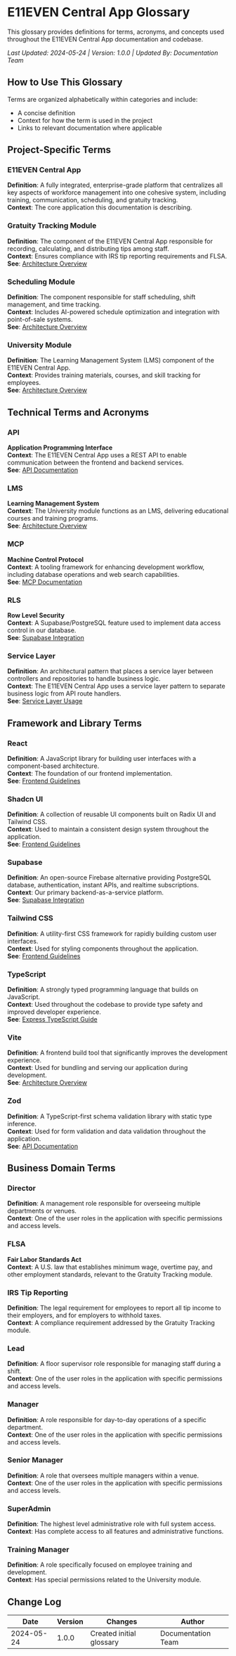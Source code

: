# E11EVEN Central App Glossary

This glossary provides definitions for terms, acronyms, and concepts used throughout the E11EVEN Central App documentation and codebase.

*Last Updated: 2024-05-24 | Version: 1.0.0 | Updated By: Documentation Team*

## How to Use This Glossary

Terms are organized alphabetically within categories and include:
- A concise definition
- Context for how the term is used in the project
- Links to relevant documentation where applicable

## Project-Specific Terms

### E11EVEN Central App
**Definition**: A fully integrated, enterprise-grade platform that centralizes all key aspects of workforce management into one cohesive system, including training, communication, scheduling, and gratuity tracking.  
**Context**: The core application this documentation is describing.

### Gratuity Tracking Module
**Definition**: The component of the E11EVEN Central App responsible for recording, calculating, and distributing tips among staff.  
**Context**: Ensures compliance with IRS tip reporting requirements and FLSA.  
**See**: [Architecture Overview](./project/ARCHITECTURE_OVERVIEW.md)

### Scheduling Module
**Definition**: The component responsible for staff scheduling, shift management, and time tracking.  
**Context**: Includes AI-powered schedule optimization and integration with point-of-sale systems.  
**See**: [Architecture Overview](./project/ARCHITECTURE_OVERVIEW.md)

### University Module
**Definition**: The Learning Management System (LMS) component of the E11EVEN Central App.  
**Context**: Provides training materials, courses, and skill tracking for employees.  
**See**: [Architecture Overview](./project/ARCHITECTURE_OVERVIEW.md)

## Technical Terms and Acronyms

### API
**Application Programming Interface**  
**Context**: The E11EVEN Central App uses a REST API to enable communication between the frontend and backend services.  
**See**: [API Documentation](./api/API_DOCUMENTATION.md)

### LMS
**Learning Management System**  
**Context**: The University module functions as an LMS, delivering educational courses and training programs.  
**See**: [Architecture Overview](./project/ARCHITECTURE_OVERVIEW.md)

### MCP
**Machine Control Protocol**  
**Context**: A tooling framework for enhancing development workflow, including database operations and web search capabilities.  
**See**: [MCP Documentation](./mcp/MCP_DOCUMENTATION.md)

### RLS
**Row Level Security**  
**Context**: A Supabase/PostgreSQL feature used to implement data access control in our database.  
**See**: [Supabase Integration](./supabase/SUPABASE_INTEGRATION.md)

### Service Layer
**Definition**: An architectural pattern that places a service layer between controllers and repositories to handle business logic.  
**Context**: The E11EVEN Central App uses a service layer pattern to separate business logic from API route handlers.  
**See**: [Service Layer Usage](./frontend/service_layer_usage.md)

## Framework and Library Terms

### React
**Definition**: A JavaScript library for building user interfaces with a component-based architecture.  
**Context**: The foundation of our frontend implementation.  
**See**: [Frontend Guidelines](./frontend/frontend_guidelines_document.md)

### Shadcn UI
**Definition**: A collection of reusable UI components built on Radix UI and Tailwind CSS.  
**Context**: Used to maintain a consistent design system throughout the application.  
**See**: [Frontend Guidelines](./frontend/frontend_guidelines_document.md)

### Supabase
**Definition**: An open-source Firebase alternative providing PostgreSQL database, authentication, instant APIs, and realtime subscriptions.  
**Context**: Our primary backend-as-a-service platform.  
**See**: [Supabase Integration](./supabase/SUPABASE_INTEGRATION.md)

### Tailwind CSS
**Definition**: A utility-first CSS framework for rapidly building custom user interfaces.  
**Context**: Used for styling components throughout the application.  
**See**: [Frontend Guidelines](./frontend/frontend_guidelines_document.md)

### TypeScript
**Definition**: A strongly typed programming language that builds on JavaScript.  
**Context**: Used throughout the codebase to provide type safety and improved developer experience.  
**See**: [Express TypeScript Guide](./api/EXPRESS_TYPESCRIPT_GUIDE.md)

### Vite
**Definition**: A frontend build tool that significantly improves the development experience.  
**Context**: Used for bundling and serving our application during development.  
**See**: [Architecture Overview](./project/ARCHITECTURE_OVERVIEW.md)

### Zod
**Definition**: A TypeScript-first schema validation library with static type inference.  
**Context**: Used for form validation and data validation throughout the application.  
**See**: [API Documentation](./api/API_DOCUMENTATION.md)

## Business Domain Terms

### Director
**Definition**: A management role responsible for overseeing multiple departments or venues.  
**Context**: One of the user roles in the application with specific permissions and access levels.

### FLSA
**Fair Labor Standards Act**  
**Context**: A U.S. law that establishes minimum wage, overtime pay, and other employment standards, relevant to the Gratuity Tracking module.

### IRS Tip Reporting
**Definition**: The legal requirement for employees to report all tip income to their employers, and for employers to withhold taxes.  
**Context**: A compliance requirement addressed by the Gratuity Tracking module.

### Lead
**Definition**: A floor supervisor role responsible for managing staff during a shift.  
**Context**: One of the user roles in the application with specific permissions and access levels.

### Manager
**Definition**: A role responsible for day-to-day operations of a specific department.  
**Context**: One of the user roles in the application with specific permissions and access levels.

### Senior Manager
**Definition**: A role that oversees multiple managers within a venue.  
**Context**: One of the user roles in the application with specific permissions and access levels.

### SuperAdmin
**Definition**: The highest level administrative role with full system access.  
**Context**: Has complete access to all features and administrative functions.

### Training Manager
**Definition**: A role specifically focused on employee training and development.  
**Context**: Has special permissions related to the University module.

## Change Log

| Date | Version | Changes | Author |
|------|---------|---------|--------|
| 2024-05-24 | 1.0.0 | Created initial glossary | Documentation Team | 